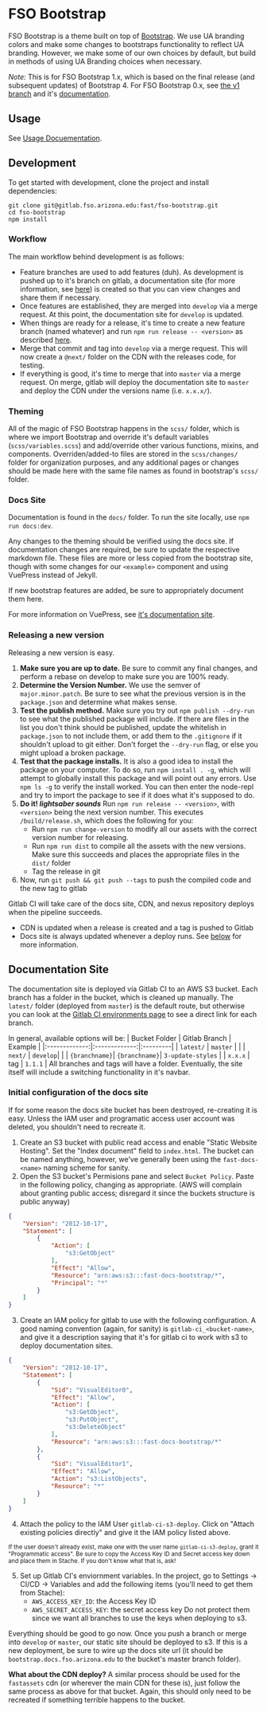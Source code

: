 # FSO Bootstrap

FSO Bootstrap is a theme built on top of [Bootstrap](https://getbootstrap.com). We use UA branding colors and make some changes to bootstraps functionality to reflect UA branding. However, we make some of our own choices by default, but build in methods of using UA Branding choices when necessary.

*Note:* This is for FSO Bootstrap 1.x, which is based on the final release (and subsequent updates) of Bootstrap 4. For FSO Bootstrap 0.x, see [the v1 branch](https://gitlab.fso.arizona.edu/FAST/fso-bootstrap/tree/v4-alpha-based-backup) and it's [documentation]().

## Usage

See [Usage Docuementation](./docs/usage/README.md).

## Development

To get started with development, clone the project and install dependencies:

```shell
git clone git@gitlab.fso.arizona.edu:fast/fso-bootstrap.git
cd fso-bootstrap
npm install
```

### Workflow

The main workflow behind development is as follows:
- Feature branches are used to add features (duh). As development is pushed up to it's branch on gitlab, a documentation site (for more information, see [here](#documentation-site)) is created so that you can view changes and share them if necessary.
- Once features are established, they are merged into `develop` via a merge request. At this point, the documentation site for `develop` is updated.
- When things are ready for a release, it's time to create a new feature branch (named whatever) and run `npm run release -- <version>` as described [here](#releasing-a-new-version).
- Merge that commit and tag into `develop` via a merge request. This will now create a `@next/` folder on the CDN with the releases code, for testing.
- If everything is good, it's time to merge that into `master` via a merge request. On merge, gitlab will deploy the documentation site to `master` and deploy the CDN under the versions name (i.e. `x.x.x/`).

### Theming

All of the magic of FSO Bootstrap happens in the `scss/` folder, which is where we import Bootstrap and override it's default variables (`scss/variables.scss`) and add/override other various functions, mixins, and components. Overriden/added-to files are stored in the `scss/changes/` folder for organization purposes, and any additional pages or changes should be made here with the same file names as found in bootstrap's `scss/` folder.

### Docs Site

Documentation is found in the `docs/` folder. To run the site locally, use `npm run docs:dev`.

Any changes to the theming should be verified using the docs site. If documentation changes are required, be sure to update the respective markdown file. These files are more or less copied from the bootstrap site, though with some changes for our `<example>` component and using VuePress instead of Jekyll.

If new bootstrap features are added, be sure to appropriately document them here. 

For more information on VuePress, see [it's documentation site](https://vuepress.vuejs.org).

### Releasing a new version

Releasing a new version is easy.

1. **Make sure you are up to date.** Be sure to commit any final changes, and perform a rebase on develop to make sure you are 100% ready.
1. **Determine the Version Number.** We use the semver of `major.minor.patch`. Be sure to see what the previous version is in the `package.json` and determine what makes sense.
1. **Test the publish method.** Make sure you try out `npm publish --dry-run` to see what the published package will include. If there are files in the list you don't think should be published, update the whitelish in `package.json` to not include them, or add them to the `.gitignore` if it shouldn't upload to git either. Don't forget the `--dry-run` flag, or else you might upload a broken package.
1. **Test that the package installs.** It is also a good idea to install the package on your computer. To do so, run `npm install . -g`, which will attempt to globally install this package and will point out any errors. Use `npm ls -g` to verify the install worked. You can then enter the node-repl and try to import the package to see if it does what it's supposed to do.
1. **Do it! _lightsaber sounds_** Run `npm run release -- <version>`, with `<version>` being the next version number. This executes `/build/release.sh`, which does the following for you:
    - Run `npm run change-version` to modify all our assets with the correct version number for releasing.
    - Run `npm run dist` to compile all the assets with the new versions. Make sure this succeeds and places the appropriate files in the `dist/` folder
    - Tag the release in git
1. Now, run `git push && git push --tags` to push the compiled code and the new tag to gitlab

Gitlab CI will take care of the docs site, CDN, and nexus repository deploys when the pipeline succeeds.
- CDN is updated when a release is created and a tag is pushed to Gitlab
- Docs site is always updated whenever a deploy runs. See [below](#Documentation-site) for more information.

## Documentation Site

The documentation site is deployed via Gitlab CI to an AWS S3 bucket. Each branch has a folder in the bucket, which is cleaned up manually. The `latest/` folder (deployed from `master`) is the default route, but otherwise you can look at the [Gitlab CI environments page](https://gitlab.fso.arizona.edu/FAST/fso-bootstrap/environments) to see a direct link for each branch.

In general, available options will be:
| Bucket Folder | Gitlab Branch | Example |
|:-------------:|:-------------:|:---------|
| `latest/` | `master` | |
| `next/`   | `develop`| |
| `{branchname}`| `{branchname}`| `3-update-styles` |
| `x.x.x`   | tag | `1.1.1` |
All branches and tags will have a folder. Eventually, the site itself will include a switching functionality in it's navbar.

### Initial configuration of the docs site

If for some reason the docs site bucket has been destroyed, re-creating it is easy. Unless the IAM user and programatic access user account was deleted, you shouldn't need to recreate it.

1. Create an S3 bucket with public read access and enable "Static Website Hosting". Set the "Index document" field to `index.html`. The bucket can be named anything, however, we've generally been using the `fast-docs-<name>` naming scheme for sanity.
2. Open the S3 bucket's Permisions pane and select `Bucket Policy`. Paste in the following policy, changing as appropriate. (AWS will complain about granting public access; disregard it since the buckets structure is public anyway)
```json
{
    "Version": "2012-10-17",
    "Statement": [
        {
            "Action": [
                "s3:GetObject"
            ],
            "Effect": "Allow",
            "Resource": "arn:aws:s3:::fast-docs-bootstrap/*",
            "Principal": "*"
        }
    ]
}
``` 
3. Create an IAM policy for gitlab to use with the following configuration. A good naming convention (again, for sanity) is `gitlab-ci_<bucket-name>`, and give it a description saying that it's for gitlab ci to work with s3 to deploy documentation sites.
```json
{
    "Version": "2012-10-17",
    "Statement": [
        {
            "Sid": "VisualEditor0",
            "Effect": "Allow",
            "Action": [
                "s3:GetObject",
                "s3:PutObject",
                "s3:DeleteObject"
            ],
            "Resource": "arn:aws:s3:::fast-docs-bootstrap/*"
        },
        {
            "Sid": "VisualEditor1",
            "Effect": "Allow",
            "Action": "s3:ListObjects",
            "Resource": "*"
        }
    ]
}
```
4. Attach the policy to the IAM User `gitlab-ci-s3-deploy`. Click on "Attach existing policies directly" and give it the IAM policy listed above. 

<small>If the user doesn't already exist, make one with the user name `gitlab-ci-s3-deploy`, grant it "Programmatic access". Be sure to copy the Access Key ID and Secret access key down and place them in Stache. If you don't know what that is, ask!</small>

5. Set up Gitlab CI's enviornment variables. In the project, go to Settings -> CI/CD -> Variables and add the following items (you'll need to get them from Stache):
    - `AWS_ACCESS_KEY_ID`: the Access Key ID
    - `AWS_SECRET_ACCESS_KEY`: the secret access key
Do not protect them since we want all branches to use the keys when deploying to s3.

Everything should be good to go now. Once you push a branch or merge into `develop` or `master`, our static site should be deployed to s3. If this is a new deployment, be sure to wire up the docs site url (it should be `bootstrap.docs.fso.arizona.edu` to the bucket's master branch folder).

**What about the CDN deploy?** A similar process should be used for the `fastassets` cdn (or wherever the main CDN for these is), just follow the same process as above for that bucket. Again, this should only need to be recreated if something terrible happens to the bucket.
